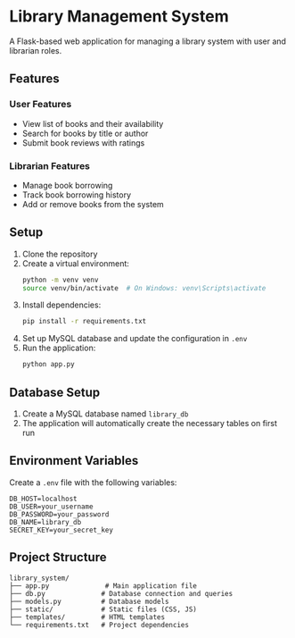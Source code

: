 # Library Management System

A Flask-based web application for managing a library system with user and librarian roles.

## Features

### User Features
- View list of books and their availability
- Search for books by title or author
- Submit book reviews with ratings

### Librarian Features
- Manage book borrowing
- Track book borrowing history
- Add or remove books from the system

## Setup

1. Clone the repository
2. Create a virtual environment:
   ```bash
   python -m venv venv
   source venv/bin/activate  # On Windows: venv\Scripts\activate
   ```
3. Install dependencies:
   ```bash
   pip install -r requirements.txt
   ```
4. Set up MySQL database and update the configuration in `.env`
5. Run the application:
   ```bash
   python app.py
   ```

## Database Setup

1. Create a MySQL database named `library_db`
2. The application will automatically create the necessary tables on first run

## Environment Variables

Create a `.env` file with the following variables:
```
DB_HOST=localhost
DB_USER=your_username
DB_PASSWORD=your_password
DB_NAME=library_db
SECRET_KEY=your_secret_key
```

## Project Structure

```
library_system/
├── app.py              # Main application file
├── db.py              # Database connection and queries
├── models.py          # Database models
├── static/            # Static files (CSS, JS)
├── templates/         # HTML templates
└── requirements.txt   # Project dependencies
``` 